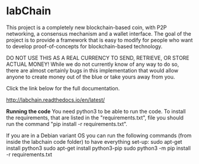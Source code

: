 # labChain

This project is a completely new blockchain-based coin, with P2P networking, a consensus mechanism and a wallet interface. The goal of the project is to provide a framework that is easy to modify for people who want to develop proof-of-concepts for blockchain-based technology.

DO NOT USE THIS AS A REAL CURRENCY TO SEND, RETRIEVE, OR STORE ACTUAL MONEY! While we do not currently know of any way to do so, there are almost certainly bugs in this implementation that would allow anyone to create money out of the blue or take yours away from you.

Click the link below for the full documentation.

http://labchain.readthedocs.io/en/latest/

**Running the code**
You need python3 to be able to run the code. To install the requirements, that are listed in the "requirements.txt", file you should run the command "pip install -r requirements.txt".

If you are in a Debian variant OS you can run the following commands (from inside the labchain code folder) to have everything set-up:
sudo apt-get install python3
sudo apt-get install python3-pip
sudo python3 -m pip install -r requirements.txt
